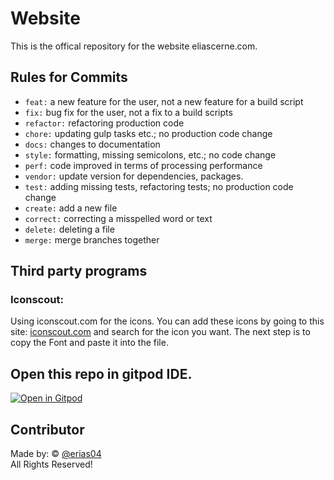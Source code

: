 # Website

This is the offical repository for the website eliascerne.com.

## Rules for Commits

- `feat:` a new feature for the user, not a new feature for a build script
- `fix:` bug fix for the user, not a fix to a build scripts
- `refactor:` refactoring production code
- `chore:` updating gulp tasks etc.; no production code change
- `docs:` changes to documentation
- `style:` formatting, missing semicolons, etc.; no code change
- `perf:` code improved in terms of processing performance
- `vendor:` update version for dependencies, packages.
- `test:` adding missing tests, refactoring tests; no production code change
- `create:` add a new file
- `correct:` correcting a misspelled word or text
- `delete:` deleting a file
- `merge:` merge branches together

## Third party programs

### Iconscout:

Using iconscout.com for the icons. You can add these icons by going to this site: [iconscout.com](https://iconscout.com/unicons/explore/line) and search for the icon you want. The next step is to copy the Font and paste it into the file.

## Open this repo in gitpod IDE.

[![Open in Gitpod](https://gitpod.io/button/open-in-gitpod.svg)](https://gitpod.io/#https://github.com/eliascerne/website)

## Contributor

Made by: © [@erias04](https://github.com/erias04)
<br/>
All Rights Reserved!
